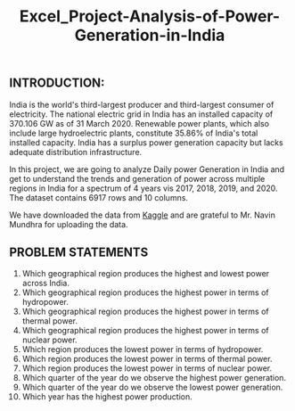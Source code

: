 <!DOCTYPE html>
<html lang="en">


<body>
    <header>
        <h1>Excel_Project-Analysis-of-Power-Generation-in-India</h1>
    </header>
    <main>
        <section>
            <h2>INTRODUCTION:</h2>
            <p>India is the world's third-largest producer and third-largest consumer of electricity. The national electric grid in India has an installed capacity of 370.106 GW as of 31 March 2020. Renewable power plants, which also include large hydroelectric plants, constitute 35.86% of India's total installed capacity. India has a surplus power generation capacity but lacks adequate distribution infrastructure.</p>
            <p>In this project, we are going to analyze Daily power Generation in India and get to understand the trends and generation of power across multiple regions in India for a spectrum of 4 years vis 2017, 2018, 2019, and 2020. The dataset contains 6917 rows and 10 columns.</p>
            <p>We have downloaded the data from <a href="https://www.kaggle.com/navinmundhra/daily-power-generation-in-india-20172020">Kaggle</a> and are grateful to Mr. Navin Mundhra for uploading the data.</p>
        </section>
        <section>
            <h2>PROBLEM STATEMENTS</h2>
            <ol>
                <li>Which geographical region produces the highest and lowest power across India.</li>
                <li>Which geographical region produces the highest power in terms of hydropower.</li>
                <li>Which geographical region produces the highest power in terms of thermal power.</li>
                <li>Which geographical region produces the highest power in terms of nuclear power.</li>
                <li>Which region produces the lowest power in terms of hydropower.</li>
                <li>Which region produces the lowest power in terms of thermal power.</li>
                <li>Which region produces the lowest power in terms of nuclear power.</li>
                <li>Which quarter of the year do we observe the highest power generation.</li>
                <li>Which quarter of the year do we observe the lowest power generation.</li>
                <li>Which year has the highest power production.</li>
            </ol>
        </section>
    </main>
</body>

</html>
